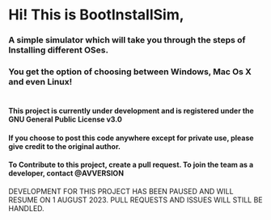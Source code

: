 # Hi! This is BootInstallSim, 
### A simple simulator which will take you through the steps of Installing different OSes.
### You get the option of choosing between Windows, Mac Os X and even Linux!

#
#
#
#
#
#
#### This project is currently under development and is registered under the GNU General Public License v3.0
#### If you choose to post this code anywhere except for private use, please give credit to the original author.
#### To Contribute to this project, create a pull request. To join the team as a developer, contact @AVVERSION
DEVELOPMENT FOR THIS PROJECT HAS BEEN PAUSED AND WILL RESUME ON 1 AUGUST 2023. PULL REQUESTS AND ISSUES WILL STILL BE HANDLED.
